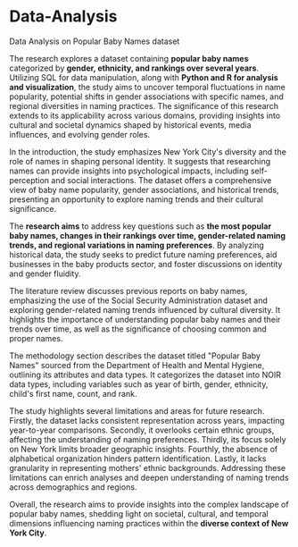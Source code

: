 # Data-Analysis
Data Analysis on Popular Baby Names dataset

The research explores a dataset containing **popular baby names** categorized by **gender, ethnicity, and rankings over several years**. Utilizing SQL for data manipulation, along with **Python and R for analysis and visualization**, the study aims to uncover temporal fluctuations in name popularity, potential shifts in gender associations with specific names, and regional diversities in naming practices. The significance of this research extends to its applicability across various domains, providing insights into cultural and societal dynamics shaped by historical events, media influences, and evolving gender roles.

In the introduction, the study emphasizes New York City's diversity and the role of names in shaping personal identity. It suggests that researching names can provide insights into psychological impacts, including self-perception and social interactions. The dataset offers a comprehensive view of baby name popularity, gender associations, and historical trends, presenting an opportunity to explore naming trends and their cultural significance.

The **research aims** to address key questions such as **the most popular baby names, changes in their rankings over time, gender-related naming trends, and regional variations in naming preferences**. By analyzing historical data, the study seeks to predict future naming preferences, aid businesses in the baby products sector, and foster discussions on identity and gender fluidity.

The literature review discusses previous reports on baby names, emphasizing the use of the Social Security Administration dataset and exploring gender-related naming trends influenced by cultural diversity. It highlights the importance of understanding popular baby names and their trends over time, as well as the significance of choosing common and proper names.

The methodology section describes the dataset titled "Popular Baby Names" sourced from the Department of Health and Mental Hygiene, outlining its attributes and data types. It categorizes the dataset into NOIR data types, including variables such as year of birth, gender, ethnicity, child's first name, count, and rank.

The study highlights several limitations and areas for future research. Firstly, the dataset lacks consistent representation across years, impacting year-to-year comparisons. Secondly, it overlooks certain ethnic groups, affecting the understanding of naming preferences. Thirdly, its focus solely on New York limits broader geographic insights. Fourthly, the absence of alphabetical organization hinders pattern identification. Lastly, it lacks granularity in representing mothers' ethnic backgrounds. Addressing these limitations can enrich analyses and deepen understanding of naming trends across demographics and regions.

Overall, the research aims to provide insights into the complex landscape of popular baby names, shedding light on societal, cultural, and temporal dimensions influencing naming practices within the **diverse context of New York City**.
